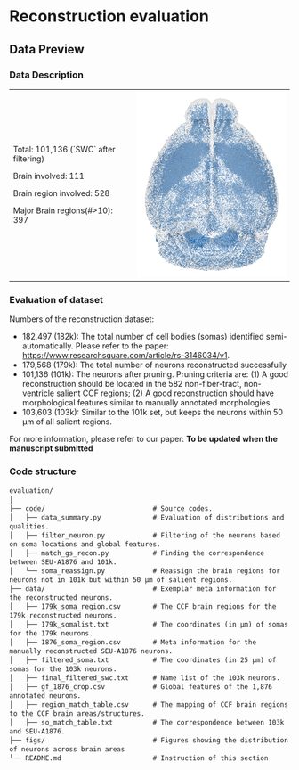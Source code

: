 # Reconstruction evaluation
## Data Preview
### Data Description
<div align="center">
   <table frame=void border=0 cellspacing=1>
      <tr>
         <td>
            <p>Total: 101,136 (`SWC` after filtering)</p>
            <p>Brain involved: 111</p>
            <p>Brain region involved: 528</p>
            <p>Major Brain regions(#>10): 397</p>
         </td>
         <td>
            <img src="https://github.com/SEU-ALLEN-codebase/BrainParcellation/blob/main/evaluation/figs/soma.png" width=350>
         </td>
      </tr>
   </table>
</div>


### Evaluation of dataset
Numbers of the reconstruction dataset:
- 182,497 (182k): The total number of cell bodies (somas) identified semi-automatically. Please refer to the paper: https://www.researchsquare.com/article/rs-3146034/v1.
- 179,568 (179k): The total number of neurons reconstructed successfully
- 101,136 (101k): The neurons after pruning. Pruning criteria are: (1) A good reconstruction should be located in the 582 non-fiber-tract, non-ventricle salient CCF regions; (2) A good reconstruction should have morphological features similar to manually annotated morphologies.
- 103,603 (103k): Similar to the 101k set, but keeps the neurons within 50 μm of all salient regions.

For more information, please refer to our paper: **To be updated when the manuscript submitted**

### Code structure
```
evaluation/
│
├── code/                           # Source codes.
│   ├── data_summary.py             # Evaluation of distributions and qualities.
│   ├── filter_neuron.py            # Filtering of the neurons based on soma locations and global features.
│   ├── match_gs_recon.py           # Finding the correspondence between SEU-A1876 and 101k.
│   └── soma_reassign.py            # Reassign the brain regions for neurons not in 101k but within 50 μm of salient regions.
├── data/                           # Exemplar meta information for the reconstructed neurons.
│   ├── 179k_soma_region.csv        # The CCF brain regions for the 179k reconstructed neurons.
│   ├── 179k_somalist.txt           # The coordinates (in μm) of somas for the 179k neurons.
│   ├── 1876_soma_region.csv        # Meta information for the manually reconstructed SEU-A1876 neurons.
│   ├── filtered_soma.txt           # The coordinates (in 25 μm) of somas for the 103k neurons.
│   ├── final_filtered_swc.txt      # Name list of the 103k neurons.
│   ├── gf_1876_crop.csv            # Global features of the 1,876 annotated neurons.
│   ├── region_match_table.csv      # The mapping of CCF brain regions to the CCF brain areas/structures.
│   ├── so_match_table.txt          # The correspondence between 103k and SEU-A1876.
├── figs/                           # Figures showing the distribution of neurons across brain areas
└── README.md                       # Instruction of this section
```




